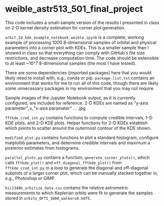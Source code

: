 # weible_astr513_501_final_project

This code includes a small-sample version of the results I presented in class on 2-D kernel density estimation for corner plot generation.

```orbit_2d_kde_example_notebook_weible.ipynb``` is a complete, working example of processing 1000 8-dimensional samples of orbital and physical parameters into a corner plot with KDEs. This is a smaller sample than I showed in class so that everything can comply with GitHub's file size restrictions, and decrease computation time. The code should be extensible to at least ~10^7 8-dimensional samples (the most I have tested).

There are some dependencies (imported packages) here that you would likely need to install with, e.g., conda or pip. ```package-list.txt``` contains an environment that works for me to run all of this code, though there are likely some unnecessary packages in my environment that you may not require.

Sample images of the Jupyter Notebook output, as it is currently configured, are included for reference. 2-D KDEs are named as "y-axis parameter"\_v\_"x-axis parameter" ... .jpg

```fftkde_cred_int.py``` contains functions to compute credible intervals, 1-D KDE plots, and 2-D KDE plots. Helper functions for 2-D KDEs establish which points to scatter around the outermost contour of the KDE shown.

```modified_plot.py``` contains functions to plot a standard histogram, configure matplotlib parameters, and determine credible intervals and maximum a posterior estimates from histograms.

```parallel_plots.py``` contains a function, ```generate_corner_plots()```, which calls ```fftkde_plot()``` and ```off_diagonal_fftkde_plot()``` from ```fftkde_cred_int.py``` in a loop to generate the diagonal and off-diagonal subplots of a larger corner plot, which can be manually stacked together in, e.g., Photoshop or GIMP.

```hii1348b_orbitize_data.csv``` contains the relative astrometric measurements to which Keplerian orbits were fit to generate the samples stored in ```orbits_OFTI_1000_walkers0.hdf5```.
